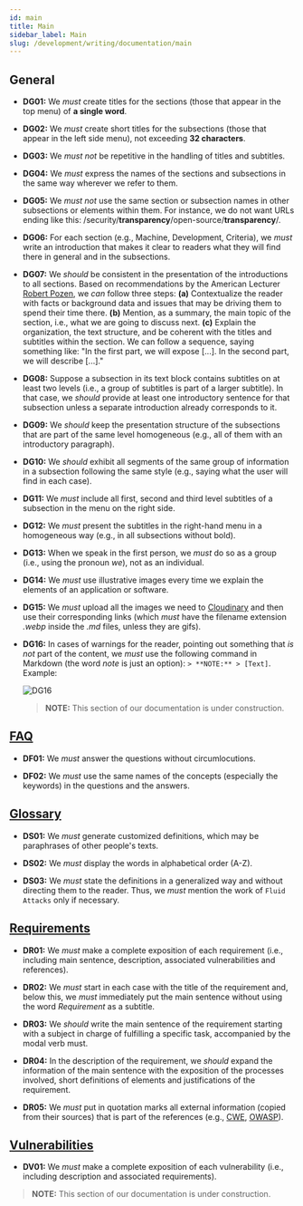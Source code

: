 ```yaml
---
id: main
title: Main
sidebar_label: Main
slug: /development/writing/documentation/main
---
```


## General

* **DG01:** We *must* create titles for the sections
  (those that appear in the top menu) of **a single word**.

* **DG02:** We *must* create short titles for the subsections
  (those that appear in the left side menu),
  not exceeding **32 characters**.

* **DG03:** We *must not* be repetitive
  in the handling of titles and subtitles.

* **DG04:** We *must* express the names of the sections and subsections
  in the same way wherever we refer to them.

* **DG05:** We *must not* use the same section or subsection names
  in other subsections or elements within them.
  For instance, we do not want URLs ending like this:
  /security/**transparency**/open-source/**transparency**/.

* **DG06:** For each section (e.g., Machine, Development, Criteria),
  we *must* write an introduction that makes it clear to readers
  what they will find there in general and in the subsections.

* **DG07:** We *should* be consistent
  in the presentation of the introductions to all sections.
  Based on recommendations by the American Lecturer
  [Robert Pozen](https://www.amazon.com/Extreme-Productivity-Boost-Results-Reduce-ebook/dp/B007HBLNSS),
  we *can* follow three steps:
  **(a)** Contextualize the reader with facts or background data and issues
  that may be driving them to spend their time there.
  **(b)** Mention, as a summary, the main topic of the section,
  i.e., what we are going to discuss next.
  **(c)** Explain the organization, the text structure,
  and be coherent with the titles and subtitles within the section.
  We can follow a sequence, saying something like:
  "In the first part, we will expose [...].
  In the second part, we will describe [...]."

* **DG08:** Suppose a subsection in its text block
  contains subtitles on at least two levels
  (i.e., a group of subtitles is part of a larger subtitle).
  In that case, we *should* provide at least one introductory sentence
  for that subsection
  unless a separate introduction already corresponds to it.

* **DG09:** We *should* keep the presentation structure
  of the subsections that are part of the same level
  homogeneous (e.g., all of them with an introductory paragraph).

* **DG10:** We *should* exhibit all segments
  of the same group of information in a subsection
  following the same style
  (e.g., saying what the user will find in each case).

* **DG11:** We *must* include all first,
  second and third level subtitles of a subsection
  in the menu on the right side.

* **DG12:** We *must* present the subtitles in the right-hand menu
  in a homogeneous way
  (e.g., in all subsections without bold).

* **DG13:** When we speak in the first person,
  we *must* do so as a group (i.e., using the pronoun *we*),
  not as an individual.

* **DG14:** We *must* use illustrative images
  every time we explain the elements of an application or software.

* **DG15:** We *must* upload all the images we need to [Cloudinary](https://cloudinary.com/)
  and then use their corresponding links
  (which *must* have the filename extension *.webp*
  inside the *.md* files, unless they are gifs).

* **DG16:** In cases of warnings for the reader,
  pointing out something that *is not* part of the content,
  we *must* use the following command in Markdown
  (the word *note* is just an option): `> **NOTE:** > [Text]`.
  Example:

  ![DG16](https://res.cloudinary.com/fluid-attacks/image/upload/v1624050029/docs/development/writing/dga_kqtp4r.webp)
  > **NOTE:**
  > This section of our documentation is under construction.

## [FAQ](https://docs.fluidattacks.com/about/faq)

* **DF01:** We *must* answer the questions without circumlocutions.

* **DF02:** We *must* use the same names of the concepts
  (especially the keywords)
  in the questions and the answers.

## [Glossary](https://docs.fluidattacks.com/about/glossary)

* **DS01:** We *must* generate customized definitions,
  which may be paraphrases of other people's texts.

* **DS02:** We *must* display the words in alphabetical order (A-Z).

* **DS03:** We *must* state the definitions in a generalized way
  and without directing them to the reader.
  Thus, we *must* mention the work of `Fluid Attacks`
  only if necessary.

## [Requirements](https://docs.fluidattacks.com/criteria/requirements/)

* **DR01:** We *must* make a complete exposition of each requirement
  (i.e., including main sentence, description,
  associated vulnerabilities and references).

* **DR02:** We *must* start in each case with the title of the requirement
  and, below this, we *must* immediately put the main sentence
  without using the word *Requirement* as a subtitle.

* **DR03:** We *should* write the main sentence of the requirement
  starting with a subject in charge of fulfilling a specific task,
  accompanied by the modal verb must.

* **DR04:** In the description of the requirement,
  we *should* expand the information of the main sentence
  with the exposition of the processes involved,
  short definitions of elements and justifications of the requirement.

* **DR05:** We *must* put in quotation marks
  all external information (copied from their sources)
  that is part of the references
  (e.g., [CWE](https://cwe.mitre.org/), [OWASP](https://owasp.org/)).

## [Vulnerabilities](https://docs.fluidattacks.com/criteria/vulnerabilities/)

* **DV01:** We *must* make a complete exposition of each vulnerability
  (i.e., including description and associated requirements).

> **NOTE:**
> This section of our documentation is under construction.
